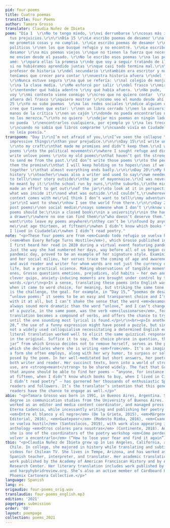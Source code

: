 ```yaml
---
pid: four-poems
title: Cuatro poemas
transtitle: Four Poems
author: Tamara Grosso
translator: Claudia Nuñez de Ibieta
poem: "Día 1  \r\nNo te tengo miedo, \r\nvi derrumbarse \r\ncosas más imponentes \r\nque
  tus prejuicios.\r\n\r\nDía 15 \r\nLe escribo poemas de desamor \r\na mi oficio \r\nque
  me prometió cosas y no cumplió. \r\nLe escribo poemas de desamor \r\na los movimientos
  políticos \r\nen los que busqué refugio y no encontré. \r\nLe escribo poemas de
  desamor \r\na mis poemas viejos \r\nque no tienen la fuerza que necesito \r\nque
  me envíen desde el pasado. \r\nNo le escribo esos poemas \r\na las personas que
  amé: \r\npara ellas la promesa \r\nde que voy a seguir tratando de ilusionarme \r\ncomo
  si no hubiéramos aprendido juntas \r\nque casi todo termina mal.\r\n\r\nDía 20 \r\nMi
  profesor de historia \r\ndel secundario \r\ntambién era escritor y nos decía \r\nque
  teníamos que crecer para contar \r\nnuestra historia afuera \r\ndel frasco de mayonesa.
  \r\nNunca estuve segura \r\na qué se refería: \r\nal colegio de monjas, \r\nal conurbano,
  \r\na la clase media. \r\nMe esforcé por salir \r\ndel frasco \r\nmirarlo en perspectiva
  \r\nentender qué había adentro \r\ny qué había afuera. \r\nNo pude,  \r\na donde
  voy \r\nmi contexto viene conmigo \r\ncreo que no quiero contar  \r\nmis aventuras
  afuera del frasco \r\nquiero mostrar \r\ncomo veo el mundo desde ahí. \r\n\r\nDía
  25 \r\nYo no subo poemas  \r\na las redes sociales \r\ndice alguien que no sé \r\ndónde
  cree que tienen que estar: \r\nen un libro cerrado \r\nen la universidad \r\nen
  manos de la crítica \r\nen un cajón \r\ndonde no pueda encontrarlos nadie \r\n“que
  no los merezca.”\r\nYo no quiero  \r\ndejar mis poemas en ningún lado \r\ndonde
  no pueda  \r\nencontrarlos cualquiera, por ejemplo yo \r\na los trece, a los quince
  \r\ncuando no sabía qué libros comprarme \r\ncuando vivía en Ciudadela \r\ncuando
  no leía poesía."
transpoem: "Day 1\r\nI’m not afraid of you,\r\nI’ve seen the collapse \r\nof more
  impressive things\r\nthan your prejudice.\r\n\r\nDay 15\r\nI write unlove poems
  \r\nto my craft\r\nthat made me promises and didn’t keep them.\r\nI write unlove
  poems \r\nto the political movements\r\nwhere I sought refuge and didn’t find it.\r\nI
  write unlove poems \r\nto my old poems\r\nthat haven’t got the strength I need \r\nthem
  to send me from the past.\r\nI don’t write those poems \r\nto the people I loved:\r\nfor
  them the promise\r\nthat I will keep holding on to hopes\r\nas if we hadn’t learned
  together \r\nthat almost everything ends badly.\r\n\r\nDay 20\r\nMy high-school
  history \r\nteacher\r\nwas also a writer and used to say\r\nwe needed to grow up
  to tell\r\nour story outside\r\nthe jar of mayonnaise.\r\nI was never sure\r\nwhat
  he meant by it:\r\nthe school run by nuns,\r\nthe suburbs,\r\nthe middle class.\r\nI
  made an effort to get out\r\nof the jar\r\nto look at it in perspective\r\nto understand
  what was inside it\r\nand what was outside.\r\nI couldn’t,\r\nwherever I go\r\nmy
  context comes with me\r\nI think I don’t want to tell\r\nmy adventures outside the
  jar\r\nI want to show\r\nhow I see the world from there.\r\n\r\nDay 25\r\nI don’t
  post poems\r\non social media\r\nsays someone whom I don’t \r\nknow where they think
  poems should be:\r\nin a closed book\r\nin a university\r\nin the hands of critics\r\nin
  a drawer\r\nwhere no one can find them\r\n“who doesn’t deserve them.”\r\nI don’t
  want\r\nto leave my poems anywhere\r\nthey can’t be \r\nfound by anyone, for instance
  me\r\nat age thirteen, at fifteen\r\nwhen I didn’t know which books to buy\r\nwhen
  I lived in Ciudadela\r\nwhen I didn’t read poetry."
note: "<p>These four poems are from <em>Cuando todo refugio se vuelva hostil</em>
  (<em>When Every Refuge Turns Hostile</em>), which Grosso published in 2019, and
  I first heard her read in 2020 during a virtual event featuring pandemic poetry.
  Just the way she had numbered her days, way before all of us began counting each
  pandemic day, proved to be an example of her signature style. Examining herself
  and her social milieu, her verses trace the coming of age and awareness of a young
  and avid reader and writer for whom words are not just the currency of everyday
  life, but a practical science. Making observations of tangible moments or psychological
  ones, Grosso questions emotions, prejudices, old habits — her own and others’. In
  clever quips, anxiety-inducing moments are brought under control by the power of
  words.</p>\r\n<p>In a sense, translating these poems into English was quite straightforward
  when it came to word choice, for meaning, but striking the same tone as the original
  is the challenge, the goal. For example, in “Day 15,” “poemas de desamor” becomes
  “unlove poems;” it seems to be an easy and transparent choice and I’m not unhappy
  with it at all, but I can’t shake the sense that the word <em>desamor</em> will
  always sound more dramatic than the word “unlove,” and I can’t change that. More
  of a puzzle, in the same poem, was the verb <em>ilusionarse</em>, for which the
  translation becomes a compound of verbs, and offers the chance to try various combinations
  until the one sounding most lyrical is found.</p>\r\n<br><p>In another poem, “Day
  20,” the use of a funny expression might have posed a puzzle, but since it’s actually
  not a widely used colloquialism necessitating a determined English equivalent, a
  literal translation worked well to elicit the same quizzical response it provokes
  in the original. Suffice it to say, the choice phrase in question, the “mayonnaise
  jar” from which Grosso decides not to remove herself, serves as the phrase with
  which she declares where she is writing <em>from</em>. It’s an imaginative metaphor,
  a form she often employs, along with her wry humor, to surpass or solve the question
  posed by the poem. In her well-meditated but short answers, her poetry empowers
  both writer and reader. Her succinct texts, born into a world of strong social media
  use, are <strong>meant</strong> to be shared widely. The fact that Grosso is adamant
  that anyone should be able to find her poems — “anyone, for instance me at age thirteen,
  at fifteen, when I didn’t know which books to buy, when I lived in Ciudadela, when
  I didn’t read poetry” — has garnered her thousands of enthusiastic Spanish-language
  readers and followers. It’s the translator’s intention that this generation of English-language
  readers have the chance to engage as well.</p>"
abio: "<p>Tamara Grosso was born in 1991, in Buenos Aires, Argentina. She earned her
  degree in communication studies from the University of Buenos Aires. Grosso has
  worked as an editor and media content coordinator, and managed press for the publisher
  Eterna Cadencia, while incessantly writing and publishing her poetry along the way:
  <em>Entre el blanco y el negro</em> (De la Grieta, 2015), <em>Márgenes</em> (Objeto
  Editorial, 2016), <em>Guatepeor</em> (Modesto Rimba, 2016), <em>Cuando todo refugio
  se vuelva hostil</em> (Santoslocos, 2019), with work also appearing in the poetry
  anthology <em>Otros colores para nosotras</em> (Continente, 2018). Additionally,
  she is one of the coordinators of the poetry workshop <em>Cómo perder el miedo y
  volver a encontrarlo</em> (“How to lose your fear and find it again”). "
tbio: "<p>Claudia Nuñez de Ibieta grew up in Los Angeles, California, and Santiago,
  Chile. In college, she majored in history while translating and subtitling MTV music
  videos for Chilean TV. She lives in Tempe, Arizona, and has worked as a bookseller,
  Spanish teacher, interpreter, and translator. Her academic translation includes
  work published by the Academy of American Franciscan History and by ASU’s Hispanic
  Research Center. Her literary translation includes work published by fiikbooks.org
  and harpyhybridreview.org. She’s also an active member of Cardboard House Press’
  Phoenix Cartonera Collective.</p>"
language: Spanish
lang: es
origaudio: four-poems_orig.wav
translaudio: four-poems_english.mp3
edition: '2021'
pagetype: submission
order: '08'
layout: poempage
collection: poems_2021
---
```


